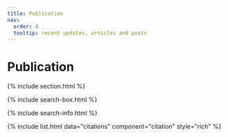 ```yaml
---
title: Publication
nav:
  order: 4
  tooltip: recent updates, articles and posts
---
```


# <i class="fas fa-feather-alt"></i> Publication

{% include section.html %}

{% include search-box.html %}

{% include search-info.html %}

{% include list.html data="citations" component="citation" style="rich" %}


































<!-- ## See us on Twitter

<!-- Twitter embeds from https://publish.twitter.com/ -  ->

<a class="twitter-timeline" data-width="400" data-height="400" href="https://twitter.com/JianxuChen?ref_src=twsrc%5Etfw">Tweets by JianxuChen</a> <script async src="https://platform.twitter.com/widgets.js" charset="utf-8"></script>
{:.center}

<a href="https://twitter.com/JianxuChen?ref_src=twsrc%5Etfw" class="twitter-follow-button" data-show-count="false">Follow @JianxuChen</a><script async src="https://platform.twitter.com/widgets.js" charset="utf-8"></script>
<a href="https://twitter.com/intent/tweet?screen_name=JianxuChen&ref_src=twsrc%5Etfw" class="twitter-mention-button" data-show-count="false">Tweet to @JianxuChen</a><script async src="https://platform.twitter.com/widgets.js" charset="utf-8"></script>
{:.center} -->
